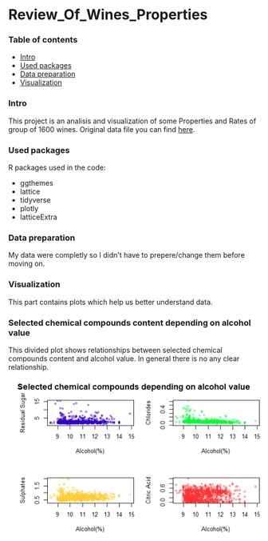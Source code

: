 # Review_Of_Wines_Properties

### Table of contents

   + [Intro](#intro)
   + [Used packages](#used-packages)
   + [Data preparation](#data-preparation)
   + [Visualization](#visualization)
   
### Intro
This project is an analisis and visualization of some Properties and Rates of group of 1600 wines.
Original data file you can find [here](https://github.com/jkbslazyk/Review_Of_Wine_Properties/blob/main/Slazyk_Dane_Surowe.csv).

### Used packages
R packages used in the code:
- ggthemes
- lattice
- tidyverse
- plotly
- latticeExtra

### Data preparation
My data were completly so I didn't have to prepere/change them before moving on.

### Visualization
This part contains plots which help us better understand data.
   
### Selected chemical compounds content depending on alcohol value
This divided plot shows relationships between selected chemical compounds content and alcohol value. 
In general there is no any clear relationship.

![FirstPlot](plots/Plot1.png)
